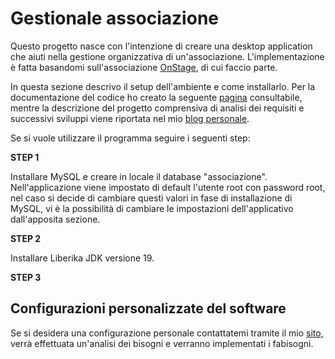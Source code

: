 # Gestionale associazione

Questo progetto nasce con l'intenzione di creare una desktop application che aiuti nella gestione
organizzativa di un'associazione. L'implementazione è fatta basandomi sull'associazione [OnStage](https://www.instagram.com/onstageaps/),
di cui faccio parte.

In questa sezione descrivo il setup dell'ambiente e come installarlo. Per la documentazione del codice ho creato la seguente
[pagina](https://fedcal.github.io/GestionaleAssociazione.github.io/com.gestionaleonstage/module-summary.html) consultabile, mentre la descrizione del progetto comprensiva di analisi dei requisiti e successivi sviluppi
viene riportata nel mio [blog personale](https://www.federicocalo.dev/blog).

Se si vuole utilizzare il programma seguire i seguenti step:

**STEP 1**

Installare MySQL e creare in locale il database "associazione". Nell'applicazione viene impostato di default l'utente root con 
password root, nel caso si decide di cambiare questi valori in fase di installazione di MySQL, vi è la possibilità di cambiare 
le impostazioni dell'applicativo dall'apposita sezione.

**STEP 2**

Installare Liberika JDK versione 19. 

**STEP 3**



## Configurazioni personalizzate del software

Se si desidera una configurazione personale contattatemi tramite il mio [sito](https://www.federicocalo.dev), verrà effettuata 
un'analisi dei bisogni e verranno implementati i fabisogni.


